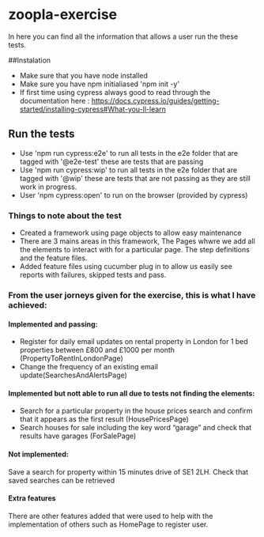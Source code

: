 # zoopla-exercise
In here you can find all the information that allows a user run the these tests.

##Instalation
- Make sure that you have node installed 
- Make sure you have npm initialiased 'npm init -y'
- If first time using cypress always good to read through the documentation here : https://docs.cypress.io/guides/getting-started/installing-cypress#What-you-ll-learn

## Run the tests
- Use 'npm run cypress:e2e' to run all tests in the e2e folder that are tagged with '@e2e-test' these are tests that are passing
- Use 'npm run cypress:wip' to run all tests in the e2e folder that are tagged with '@wip' these are tests that are not passing as they are still work in progress.
- User 'npm cypress:open' to run on the browser (provided by cypress)

### Things to note about the test
- Created a framework using page objects to allow easy maintenance
- There are 3 mains areas in this framework, The Pages whwre we add all the elements to interact with for a particular page. The step definitions and the feature files.
- Added feature files using cucumber plug in to allow us easily see reports with failures, skipped tests and pass.


### From the user jorneys given for the exercise, this is what I have achieved:

#### Implemented and passing:
 - Register for daily email updates on rental property in London for 1 bed properties between £800 and £1000 per month (PropertyToRentInLondonPage)
 - Change the frequency of an existing email update(SearchesAndAlertsPage)

#### Implemented but nott able to run all due to tests not finding the elements:
 - Search for a particular property in the house prices search and confirm that it appears as the first result (HousePricesPage)
 - Search houses for sale including the key word “garage” and check that results have garages (ForSalePage)

#### Not implemented:
Save a search for property within 15 minutes drive of SE1 2LH.
Check that saved searches can be retrieved

#### Extra features
There are other features added that were used to help with the implementation of others such as HomePage to register user.



